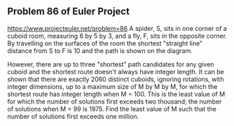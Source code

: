 ## Problem 86 of Euler Project 
https://www.projecteuler.net/problem=86
A spider, S, sits in one corner of a cuboid room, measuring 6 by 5 by 3, and a fly, F, sits in the opposite corner. By travelling on the surfaces of the room the shortest "straight line" distance from S to F is 10 and the path is shown on the diagram.


However, there are up to three "shortest" path candidates for any given cuboid and the shortest route doesn't always have integer length.
It can be shown that there are exactly 2060 distinct cuboids, ignoring rotations, with integer dimensions, up to a maximum size of M by M by M, for which the shortest route has integer length when M = 100. This is the least value of M for which the number of solutions first exceeds two thousand; the number of solutions when M = 99 is 1975.
Find the least value of M such that the number of solutions first exceeds one million.